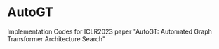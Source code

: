 # AutoGT
Implementation Codes for ICLR2023 paper "AutoGT: Automated Graph Transformer Architecture Search"

